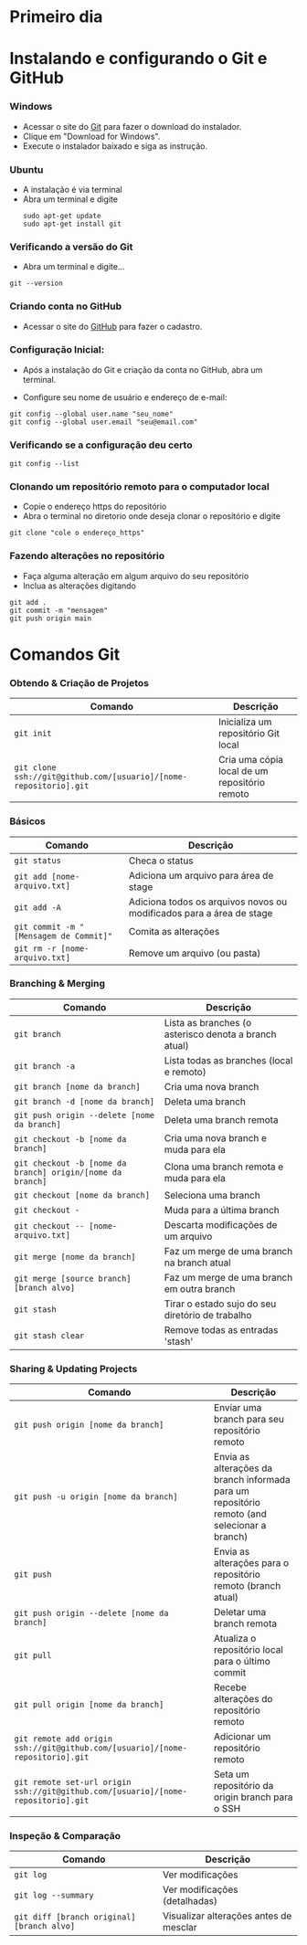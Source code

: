 # Primeiro dia
Instalando e configurando o Git e GitHub
============

### Windows
- Acessar o site do [Git](https://git-scm.com/downloads) para fazer o download do instalador.
- Clique em "Download for Windows".
- Execute o instalador baixado e siga as instrução.
 
### Ubuntu
  - A instalação é via terminal
  - Abra um terminal e digite
    ```Git
    sudo apt-get update
    sudo apt-get install git
    ```

### Verificando a versão do Git
- Abra um terminal e digite...
```
git --version
```

### Criando conta no GitHub
- Acessar o site do [GitHub](https://github.com/) para fazer o cadastro.
  
### Configuração Inicial:

- Após a instalação do Git e criação da conta no GitHub, abra um terminal.

- Configure seu nome de usuário e endereço de e-mail:

```
git config --global user.name "seu_nome"
git config --global user.email "seu@email.com"
```
### Verificando se a configuração deu certo 
```
git config --list
```
### Clonando um repositório remoto para o computador local
- Copie o endereço https do repositório
- Abra o terminal no diretorio onde deseja clonar o repositório e digite
```
git clone "cole o endereço_https"
```
### Fazendo alterações no repositório
- Faça alguma alteração em algum arquivo do seu repositório
- Inclua as alterações digitando
```
git add .
git commit -m "mensagem"
git push origin main
```

Comandos Git
============

### Obtendo & Criação de Projetos

| Comando | Descrição |
| ------- | --------- |
| `git init` | Inicializa um repositório Git local |
| `git clone ssh://git@github.com/[usuario]/[nome-repositorio].git` | Cria uma cópia local de um repositório remoto |

### Básicos

| Comando | Descrição |
| ------- | --------- |
| `git status` | Checa o status |
| `git add [nome-arquivo.txt]` | Adiciona um arquivo para área de stage |
| `git add -A` | Adiciona todos os arquivos novos ou modificados para a área de stage |
| `git commit -m "[Mensagem de Commit]"` | Comita as alterações |
| `git rm -r [nome-arquivo.txt]` | Remove um arquivo (ou pasta) |

### Branching & Merging

| Comando | Descrição |
| ------- | --------- |
| `git branch` | Lista as branches (o asterisco denota a branch atual) |
| `git branch -a` | Lista todas as branches (local e remoto) |
| `git branch [nome da branch]` | Cria uma nova branch |
| `git branch -d [nome da branch]` | Deleta uma branch |
| `git push origin --delete [nome da branch]` | Deleta uma branch remota |
| `git checkout -b [nome da branch]` | Cria uma nova branch e muda para ela |
| `git checkout -b [nome da branch] origin/[nome da branch]` | Clona uma branch remota e muda para ela |
| `git checkout [nome da branch]` | Seleciona uma branch |
| `git checkout -` | Muda para a última branch |
| `git checkout -- [nome-arquivo.txt]` | Descarta modificações de um arquivo |
| `git merge [nome da branch]` | Faz um merge de uma branch na branch atual |
| `git merge [source branch] [branch alvo]` | Faz um merge de uma branch em outra branch |
| `git stash` | Tirar o estado sujo do seu diretório de trabalho |
| `git stash clear` | Remove todas as entradas 'stash' |

### Sharing & Updating Projects

| Comando | Descrição |
| ------- | --------- |
| `git push origin [nome da branch]` | Enviar uma branch para seu repositório remoto |
| `git push -u origin [nome da branch]` | Envia as alterações da branch informada para um repositório remoto (and selecionar a branch) |
| `git push` | Envia as alterações para o repositório remoto (branch atual) |
| `git push origin --delete [nome da branch]` | Deletar uma branch remota |
| `git pull` | Atualiza o repositório local para o último commit |
| `git pull origin [nome da branch]` | Recebe alterações do repositório remoto |
| `git remote add origin ssh://git@github.com/[usuario]/[nome-repositorio].git` | Adicionar um repositório remoto |
| `git remote set-url origin ssh://git@github.com/[usuario]/[nome-repositorio].git` | Seta um repositório da origin branch para o SSH |

### Inspeção & Comparação

| Comando | Descrição |
| ------- | --------- |
| `git log` | Ver modificações |
| `git log --summary` | Ver modificações (detalhadas) |
| `git diff [branch original] [branch alvo]` | Visualizar alterações antes de mesclar |

